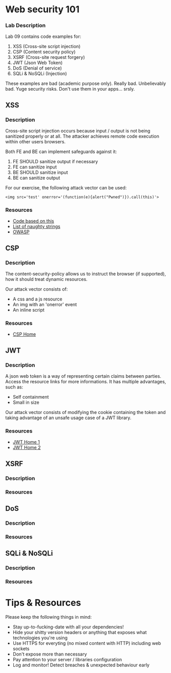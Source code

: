# Web security 101
### Lab Description

Lab 09 contains code examples for:
1. XSS  (Cross-site script injection)
2. CSP  (Content security policy)
3. XSRF (Cross-site request forgery)
5. JWT  (Json Web Token)
6. DoS  (Denial of service)
7. SQLi & NoSQLi (Injection)

These examples are bad (academic purpose only). Really bad. Unbelievably bad. Yuge security risks. Don't use them in your apps... srsly.

## XSS
### Description
Cross-site script injection occurs because input / output is not being sanitized properly or at all. The attacker achieves remote code execution within other users browsers.

Both FE and BE can implement safeguards against it:
1. FE SHOULD sanitize output if necessary
2. FE can sanitize input
3. BE SHOULD sanitize input
4. BE can sanitize output

For our exercise, the following attack vector can be used:
```
<img src='test' onerror='(function(e){alert("Pwned")}).call(this)'>
```

### Resources
* [Code based on this](https://markatta.com/codemonkey/blog/2016/04/18/chat-with-akka-http-websockets/)
* [List of naughty strings](https://github.com/minimaxir/big-list-of-naughty-strings)
* [OWASP](https://www.owasp.org/index.php/Cross-site_Scripting_(XSS))

## CSP
### Description
The content-security-policy allows us to instruct the browser (if supported), how it should treat dynamic resources.

Our attack vector consists of:
* A css and a js resource
* An img with an 'onerror' event
* An inline script
### Resources
* [CSP Home](https://content-security-policy.com/)

## JWT
### Description
A json web token is a way of representing certain claims between parties. Access the resource links for more informations. It has multiple advantages, such as:
* Self containment
* Small in size

Our attack vector consists of modifying the cookie containing the token and taking advantage of an unsafe usage case of a JWT library.
### Resources
* [JWT Home 1](https://jwt.io)
* [JWT Home 2](https://www.jsonwebtoken.io/)

## XSRF
### Description
### Resources

## DoS
### Description
### Resources

## SQLi & NoSQLi
### Description
### Resources

# Tips & Resources
Please keep the following things in mind:
* Stay up-to-fucking-date with all your dependencies!
* Hide your shitty version headers or anything that exposes what technologies you're using
* Use HTTPS for everyting (no mixed content with HTTP) including web sockets
* Don't expose more than necessary
* Pay attention to your server / libraries configuration
* Log and monitor! Detect breaches & unexpected behaviour early

